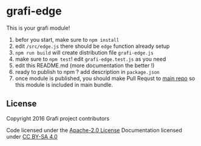 # grafi-edge

This is your grafi module!

1. befor you start, make sure to `npm install`
1. edit `/src/edge.js` there should be `edge` function already setup
1. `npm run build` will create distribution file `grafi-edge.js`
1. make sure to `npm test`! edit `grafi-edge.test.js` as you need
1. edit this README.md (more documentation the better !)
1. ready to publish to npm ? add description in `package.json`
1. once module is published, you should make Pull Requst to [main repo](https://github.com/grafijs/grafi) so this module is included in main bundle.

## License
Copyright 2016 Grafi project contributors

Code licensed under the [Apache-2.0 License](http://www.apache.org/licenses/LICENSE-2.0)
Documentation licensed under [CC BY-SA 4.0](http://creativecommons.org/licenses/by-sa/4.0/)
